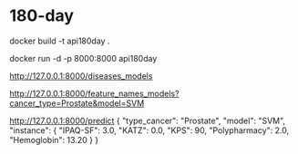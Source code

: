 # 180-day

docker build -t api180day .

docker run -d -p 8000:8000 api180day


http://127.0.0.1:8000/diseases_models

http://127.0.0.1:8000/feature_names_models?cancer_type=Prostate&model=SVM

http://127.0.0.1:8000/predict
{
  "type_cancer": "Prostate",
  "model": "SVM",
  "instance": {
    "IPAQ-SF": 3.0,
    "KATZ": 0.0,
    "KPS": 90,
    "Polypharmacy": 2.0,
    "Hemoglobin": 13.20
}
}


